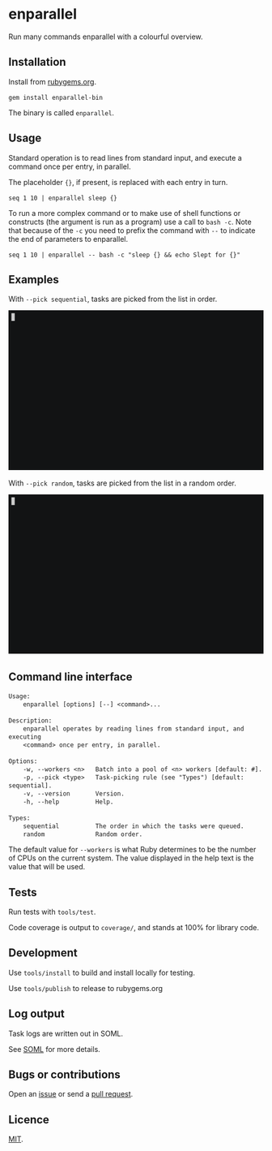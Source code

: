 # enparallel

Run many commands enparallel with a colourful overview.

## Installation

Install from [rubygems.org](https://rubygems.org/gems/enparallel-bin).

```
gem install enparallel-bin
```

The binary is called `enparallel`.

## Usage

 Standard operation is to read lines from standard input, and execute a command once per entry, in parallel.

The placeholder `{}`, if present, is replaced with each entry in turn.

```
seq 1 10 | enparallel sleep {}
```

To run a more complex command or to make use of shell functions or constructs
(the argument is run as a program) use a call to `bash -c`. Note that
because of the `-c` you need to prefix the command with `--` to indicate the
end of parameters to enparallel.

```
seq 1 10 | enparallel -- bash -c "sleep {} && echo Slept for {}"
```

## Examples

With `--pick sequential`, tasks are picked from the list in order.

![](examples/sequential.gif)

With `--pick random`, tasks are picked from the list in a random order.

![](examples/random.gif)

## Command line interface

```
Usage:
    enparallel [options] [--] <command>...

Description:
    enparallel operates by reading lines from standard input, and executing
    <command> once per entry, in parallel.

Options:
    -w, --workers <n>   Batch into a pool of <n> workers [default: #].
    -p, --pick <type>   Task-picking rule (see "Types") [default: sequential].
    -v, --version       Version.
    -h, --help          Help.

Types:
    sequential          The order in which the tasks were queued.
    random              Random order.
```

The default value for `--workers` is what Ruby determines to be the number of CPUs on the current system. The value displayed in the help text is the value that will be used.

## Tests

Run tests with `tools/test`.

Code coverage is output to `coverage/`, and stands at 100% for library code.

## Development

Use `tools/install` to build and install locally for testing.

Use `tools/publish` to release to rubygems.org

## Log output

Task logs are written out in SOML.

See [SOML](https://github.com/crdx/soml) for more details.

## Bugs or contributions

Open an [issue](http://github.com/crdx/enparallel/issues) or send a [pull request](http://github.com/crdx/enparallel/pulls).

## Licence

[MIT](LICENCE.md).
